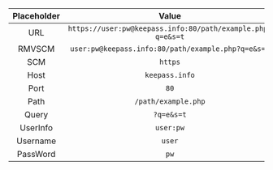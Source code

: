 
| Placeholder |                           Value                            |
| :---------: | :--------------------------------------------------------: |
|     URL     | `https://user:pw@keepass.info:80/path/example.php?q=e&s=t` |
|   RMVSCM    |     `user:pw@keepass.info:80/path/example.php?q=e&s=t`     |
|     SCM     |                          `https`                           |
|    Host     |                       `keepass.info`                       |
|    Port     |                            `80`                            |
|    Path     |                    `/path/example.php`                     |
|    Query    |                         `?q=e&s=t`                         |
|  UserInfo   |                         `user:pw`                          |
|  Username   |                           `user`                           |
|  PassWord   |                            `pw`                            |
